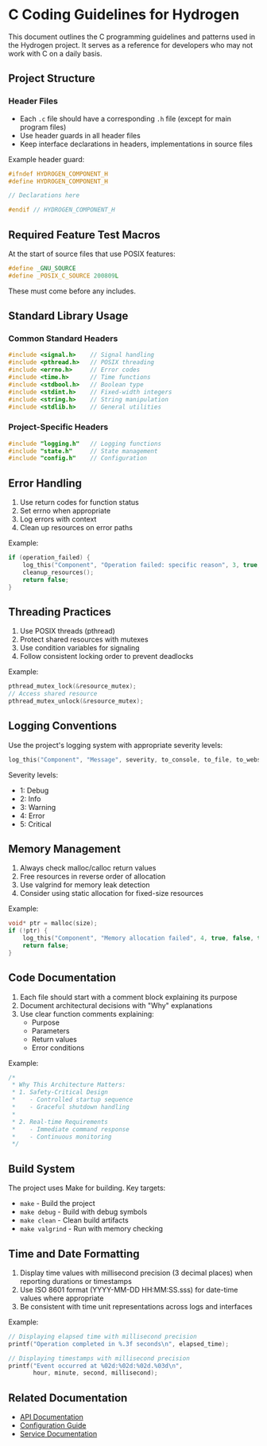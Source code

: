 # C Coding Guidelines for Hydrogen

This document outlines the C programming guidelines and patterns used in the Hydrogen project. It serves as a reference for developers who may not work with C on a daily basis.

## Project Structure

### Header Files

- Each `.c` file should have a corresponding `.h` file (except for main program files)
- Use header guards in all header files
- Keep interface declarations in headers, implementations in source files

Example header guard:

```c
#ifndef HYDROGEN_COMPONENT_H
#define HYDROGEN_COMPONENT_H

// Declarations here

#endif // HYDROGEN_COMPONENT_H
```

## Required Feature Test Macros

At the start of source files that use POSIX features:

```c
#define _GNU_SOURCE
#define _POSIX_C_SOURCE 200809L
```

These must come before any includes.

## Standard Library Usage

### Common Standard Headers

```c
#include <signal.h>    // Signal handling
#include <pthread.h>   // POSIX threading
#include <errno.h>     // Error codes
#include <time.h>      // Time functions
#include <stdbool.h>   // Boolean type
#include <stdint.h>    // Fixed-width integers
#include <string.h>    // String manipulation
#include <stdlib.h>    // General utilities
```

### Project-Specific Headers

```c
#include "logging.h"   // Logging functions
#include "state.h"     // State management
#include "config.h"    // Configuration
```

## Error Handling

1. Use return codes for function status
2. Set errno when appropriate
3. Log errors with context
4. Clean up resources on error paths

Example:

```c
if (operation_failed) {
    log_this("Component", "Operation failed: specific reason", 3, true, false, true);
    cleanup_resources();
    return false;
}
```

## Threading Practices

1. Use POSIX threads (pthread)
2. Protect shared resources with mutexes
3. Use condition variables for signaling
4. Follow consistent locking order to prevent deadlocks

Example:

```c
pthread_mutex_lock(&resource_mutex);
// Access shared resource
pthread_mutex_unlock(&resource_mutex);
```

## Logging Conventions

Use the project's logging system with appropriate severity levels:

```c
log_this("Component", "Message", severity, to_console, to_file, to_websocket);
```

Severity levels:

- 1: Debug
- 2: Info
- 3: Warning
- 4: Error
- 5: Critical

## Memory Management

1. Always check malloc/calloc return values
2. Free resources in reverse order of allocation
3. Use valgrind for memory leak detection
4. Consider using static allocation for fixed-size resources

Example:

```c
void* ptr = malloc(size);
if (!ptr) {
    log_this("Component", "Memory allocation failed", 4, true, false, true);
    return false;
}
```

## Code Documentation

1. Each file should start with a comment block explaining its purpose
2. Document architectural decisions with "Why" explanations
3. Use clear function comments explaining:
   - Purpose
   - Parameters
   - Return values
   - Error conditions

Example:

```c
/*
 * Why This Architecture Matters:
 * 1. Safety-Critical Design
 *    - Controlled startup sequence
 *    - Graceful shutdown handling
 * 
 * 2. Real-time Requirements
 *    - Immediate command response
 *    - Continuous monitoring
 */
```

## Build System

The project uses Make for building. Key targets:

- `make` - Build the project
- `make debug` - Build with debug symbols
- `make clean` - Clean build artifacts
- `make valgrind` - Run with memory checking

## Time and Date Formatting

1. Display time values with millisecond precision (3 decimal places) when reporting durations or timestamps
2. Use ISO 8601 format (YYYY-MM-DD HH:MM:SS.sss) for date-time values where appropriate
3. Be consistent with time unit representations across logs and interfaces

Example:

```c
// Displaying elapsed time with millisecond precision
printf("Operation completed in %.3f seconds\n", elapsed_time);

// Displaying timestamps with millisecond precision
printf("Event occurred at %02d:%02d:%02d.%03d\n", 
       hour, minute, second, millisecond);
```

## Related Documentation

- [API Documentation](./api.md)
- [Configuration Guide](./configuration.md)
- [Service Documentation](./service.md)
